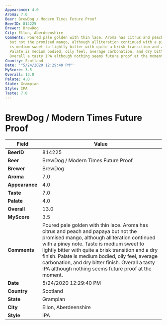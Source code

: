 ```yaml
---
Appearance: 4.0
Aroma: 7.0
Beer: BrewDog / Modern Times Future Proof
BeerID: 814225
Brewer: BrewDog
City: Ellon, Aberdeenshire
Comments: Poured pale golden with thin lace. Aroma has citrus and peach and papaya
  but not the promised mango, although alliteration continued with a piney note. Taste
  is medium sweet to lightly bitter with quite a brisk transition and a dry finish.
  Palate is medium bodied, oily feel, average carbonation, and dry bitter finish.
  Overall a tasty IPA although nothing seems future proof at the moment.
Country: Scotland
Date: '"5/24/2020 12:29:40 PM"'
MyScore: 3.5
Overall: 13.0
Palate: 4.0
State: Grampian
Style: IPA
Taste: 7.0
---
```


# BrewDog / Modern Times Future Proof

| Field         | Value |
|---------------|-------|
| **BeerID** | 814225 |
| **Beer** | BrewDog / Modern Times Future Proof |
| **Brewer** | BrewDog |
| **Aroma** | 7.0 |
| **Appearance** | 4.0 |
| **Taste** | 7.0 |
| **Palate** | 4.0 |
| **Overall** | 13.0 |
| **MyScore** | 3.5 |
| **Comments** | Poured pale golden with thin lace. Aroma has citrus and peach and papaya but not the promised mango, although alliteration continued with a piney note. Taste is medium sweet to lightly bitter with quite a brisk transition and a dry finish. Palate is medium bodied, oily feel, average carbonation, and dry bitter finish. Overall a tasty IPA although nothing seems future proof at the moment. |
| **Date** | 5/24/2020 12:29:40 PM |
| **Country** | Scotland |
| **State** | Grampian |
| **City** | Ellon, Aberdeenshire |
| **Style** | IPA |
